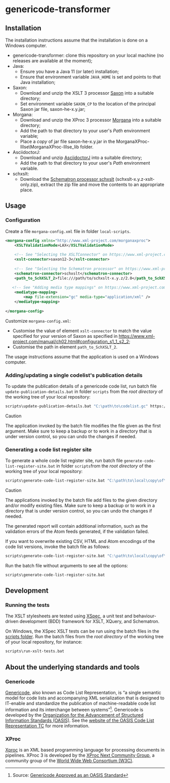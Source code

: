 # genericode-transformer

## Installation

The installation instructions assume that the installation is done on a Windows computer.

- genericode-transformer: clone this repository on your local machine (no releases are available at the moment);
- Java:
  - Ensure you have a Java 11 (or later) installation;
  - Ensure that environment variable `JAVA_HOME` is set and points to that Java installation;
- Saxon:
  - Download and unzip the XSLT 3 processor [Saxon](https://github.com/Saxonica/Saxon-HE/releases/latest) into a suitable directory;
  - Set environment variable `SAXON_CP` to the location of the principal Saxon jar file, saxon-he-x.y.jar;
- Morgana:
  - Download and unzip the XProc 3 processor [Morgana](https://www.xml-project.com/morganaxproc-iiise.html) into a suitable directory;
  - Add the path to that directory to your user's _Path_ environment variable;
  - Place a _copy_ of jar file saxon-he-x.y.jar in the MorganaXProc-IIIse\MorganaXProc-IIIse_lib folder.
- AsciidoctorJ:
  - Download and unzip [AsciidoctorJ](https://github.com/asciidoctor/asciidoctorj) into a suitable directory;
  - Add the path to that directory to your user's _Path_ environment variable.
- schxslt:
  - Download the [Schematron processor schxslt](https://codeberg.org/SchXslt/schxslt) (schxslt-x.y.z-xslt-only.zip), extract the zip file and move the contents to an appropriate place.

## Usage

### Configuration

Create a file `morgana-config.xml` file in folder `local-scripts`.

```xml
<morgana-config xmlns="http://www.xml-project.com/morganaxproc">	
	<XSLTValidationMode>LAX</XSLTValidationMode>
	
	<!-- See "Selecting the XSLTConnector" on https://www.xml-project.com/manual/ch02.html#configuration_s1_1_s2_2 -->
	<xslt-connector>saxon12-3</xslt-connector>
    
	<!-- See "Selecting the Schematron processor" on https://www.xml-project.com/manual/ch02.html#configuration_s1_1_s2_5 -->
	<schematron-connector>schxslt</schematron-connector>
	<path_to_SchXSLT_2>file:///path/to/schxslt-x.y.z/2.0</path_to_SchXSLT_2>
    
   <!-- See "Adding media type mappings" on https://www.xml-project.com/manual/ch02.html#configuration_s1_5 -->
	<mediatype-mapping>
		<map file-extension="gc" media-type="application/xml" />
	</mediatype-mapping>	
    
</morgana-config>
```

Customize `morgana-config.xml`:

* Customise the value of element `xslt-connector` to match the value specified for your version of Saxon as specified in https://www.xml-project.com/manual/ch02.html#configuration_s1_1_s2_2;
* Customise the path in element `path_to_SchXSLT_2`.


The usage instructions assume that the application is used on a Windows computer.

### Adding/updating a single codelist's publication details

To update the publication details of a genericode code list, run batch file `update-publication-details.bat` in folder `scripts` from the _root directory_ of the working tree of your local repository:

```bat
scripts\update-publication-details.bat "C:\path\to\codelist.gc" https://example.org/codelistregister/subregister/
```

> [!CAUTION]
> The application invoked by the batch file modifies the file given as the first argument. Make sure to keep a backup or to work in a directory that is under version control, so you can undo the changes if needed.

### Generating a code list register site

To generate a whole code list register site, run batch file `generate-code-list-register-site.bat` in folder `scripts`from the _root directory_ of the working tree of your local repository:

```bat
scripts\generate-code-list-register-site.bat "C:\path\to\local\copy\of\codelisteregister" "https://example.org/codelistregister/" "C:\path\to\report.xml"
```

> [!CAUTION]
> The applications invoked by the batch file add files to the given directory and/or modify existing files. Make sure to keep a backup or to work in a directory that is under version control, so you can undo the changes if needed.

The generated report will contain additional information, such as the validation errors of the Atom feeds generated, if the validation failed.

If you want to overwrite existing CSV, HTML and Atom encodings of the code list versions, invoke the batch file as follows:

```bat
scripts\generate-code-list-register-site.bat "C:\path\to\local\copy\of\codelisteregister" "https://example.org/codelistregister/" "C:\path\to\report.xml" true
```

Run the batch file without arguments to see all the options:

```bat
scripts\generate-code-list-register-site.bat
```

## Development

### Running the tests

The XSLT stylesheets are tested using [XSpec](https://github.com/xspec/xspec/), a unit test and behaviour-driven development (BDD) framework for XSLT, XQuery, and Schematron.

On Windows, the XSpec XSLT tests can be run using the batch files in the [scripts folder](/scripts). Run the batch files from the _root directory_ of the working tree of your local repository, for instance:

```bat
scripts\run-xslt-tests.bat
```

## About the underlying standards and tools

### Genericode

[Genericode](https://docs.oasis-open.org/codelist/genericode/v1.0/genericode-v1.0.html), also known as Code List Representation, is “a single semantic model for code lists and accompanying XML serialization that is designed to IT-enable and standardize the publication of machine-readable code list information and its interchange between systems”[^1]. Genericode is developed by the [Organization for the Advancement of Structured Information Standards (OASIS)](https://www.oasis-open.org/). See the [website of the OASIS Code List Representation TC](https://www.oasis-open.org/committees/codelist/) for more information.

[^1]: Source: [Genericode Approved as an OASIS Standard](https://www.oasis-open.org/2023/02/01/genericode-approved-as-an-oasis-standard/)

### XProc

[Xproc](https://xproc.org/) is an XML based programming language for processing documents in pipelines. XProc 3 is developed by the [XProc Next Community Group](https://www.w3.org/community/xproc-next/), a community group of the [World Wide Web Consortium (W3C)](https://www.w3.org/).


